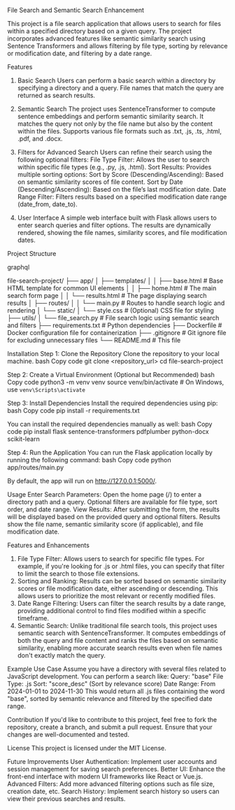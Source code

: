 File Search and Semantic Search Enhancement

This project is a file search application that allows users to search for files within a specified directory based on a given query. The project incorporates advanced features like semantic similarity search using Sentence Transformers and allows filtering by file type, sorting by relevance or modification date, and filtering by a date range.

Features

1. Basic Search
Users can perform a basic search within a directory by specifying a directory and a query.
File names that match the query are returned as search results.

2. Semantic Search
The project uses SentenceTransformer to compute sentence embeddings and perform semantic similarity search.
It matches the query not only by the file name but also by the content within the files.
Supports various file formats such as .txt, .js, .ts, .html, .pdf, and .docx.

3. Filters for Advanced Search
Users can refine their search using the following optional filters:
File Type Filter: Allows the user to search within specific file types (e.g., .py, .js, .html).
Sort Results: Provides multiple sorting options:
Sort by Score (Descending/Ascending): Based on semantic similarity scores of file content.
Sort by Date (Descending/Ascending): Based on the file’s last modification date.
Date Range Filter: Filters results based on a specified modification date range (date_from, date_to).

4. User Interface
A simple web interface built with Flask allows users to enter search queries and filter options.
The results are dynamically rendered, showing the file names, similarity scores, and file modification dates.

Project Structure

graphql

file-search-project/
├── app/
│   ├── templates/
│   │   ├── base.html        # Base HTML template for common UI elements
│   │   ├── home.html        # The main search form page
│   │   └── results.html     # The page displaying search results
│   ├── routes/
│   │   └── main.py          # Routes to handle search logic and rendering
│   └── static/
│       └── style.css        # (Optional) CSS file for styling
├── utils/
│   └── file_search.py       # File search logic using semantic search and filters
├── requirements.txt         # Python dependencies
├── Dockerfile               # Docker configuration file for containerization
├── .gitignore               # Git ignore file for excluding unnecessary files
└── README.md                # This file


Installation
Step 1: Clone the Repository
Clone the repository to your local machine.
bash
Copy code
git clone <repository_url>
cd file-search-project

Step 2: Create a Virtual Environment (Optional but Recommended)
bash
Copy code
python3 -m venv venv
source venv/bin/activate  # On Windows, use `venv\Scripts\activate`

Step 3: Install Dependencies
Install the required dependencies using pip:
bash
Copy code
pip install -r requirements.txt

You can install the required dependencies manually as well:
bash
Copy code
pip install flask sentence-transformers pdfplumber python-docx scikit-learn

Step 4: Run the Application
You can run the Flask application locally by running the following command:
bash
Copy code
python app/routes/main.py

By default, the app will run on http://127.0.0.1:5000/.

Usage
Enter Search Parameters:
Open the home page (/) to enter a directory path and a query.
Optional filters are available for file type, sort order, and date range.
View Results:
After submitting the form, the results will be displayed based on the provided query and optional filters.
Results show the file name, semantic similarity score (if applicable), and file modification date.

Features and Enhancements
1. File Type Filter:
Allows users to search for specific file types. For example, if you're looking for .js or .html files, you can specify that filter to limit the search to those file extensions.
2. Sorting and Ranking:
Results can be sorted based on semantic similarity scores or file modification date, either ascending or descending. This allows users to prioritize the most relevant or recently modified files.
3. Date Range Filtering:
Users can filter the search results by a date range, providing additional control to find files modified within a specific timeframe.
4. Semantic Search:
Unlike traditional file search tools, this project uses semantic search with SentenceTransformer. It computes embeddings of both the query and file content and ranks the files based on semantic similarity, enabling more accurate search results even when file names don't exactly match the query.

Example Use Case
Assume you have a directory with several files related to JavaScript development. You can perform a search like:
Query: "base"
File Type: .js
Sort: "score_desc" (Sort by relevance score)
Date Range: From 2024-01-01 to 2024-11-30
This would return all .js files containing the word "base", sorted by semantic relevance and filtered by the specified date range.

Contribution
If you'd like to contribute to this project, feel free to fork the repository, create a branch, and submit a pull request. Ensure that your changes are well-documented and tested.

License
This project is licensed under the MIT License.

Future Improvements
User Authentication: Implement user accounts and session management for saving search preferences.
Better UI: Enhance the front-end interface with modern UI frameworks like React or Vue.js.
Advanced Filters: Add more advanced filtering options such as file size, creation date, etc.
Search History: Implement search history so users can view their previous searches and results.
